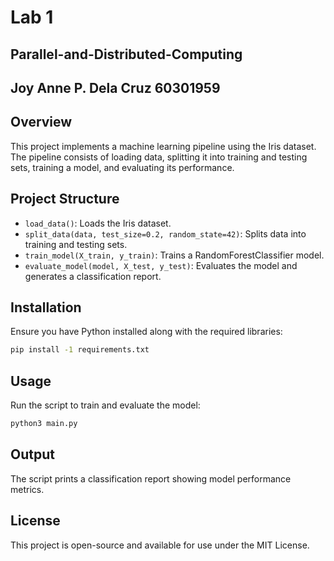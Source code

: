 # Lab 1
## Parallel-and-Distributed-Computing
## Joy Anne P. Dela Cruz 60301959

## Overview
This project implements a machine learning pipeline using the Iris dataset. The pipeline consists of loading data, splitting it into training and testing sets, training a model, and evaluating its performance.

## Project Structure
- `load_data()`: Loads the Iris dataset.
- `split_data(data, test_size=0.2, random_state=42)`: Splits data into training and testing sets.
- `train_model(X_train, y_train)`: Trains a RandomForestClassifier model.
- `evaluate_model(model, X_test, y_test)`: Evaluates the model and generates a classification report.

## Installation
Ensure you have Python installed along with the required libraries:
```bash
pip install -1 requirements.txt
```

## Usage
Run the script to train and evaluate the model:
```bash
python3 main.py
```

## Output
The script prints a classification report showing model performance metrics.

## License
This project is open-source and available for use under the MIT License.